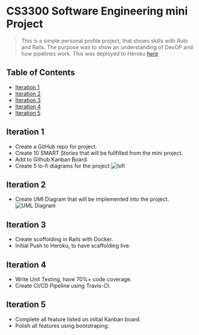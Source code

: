 # CS3300 Software Engineering mini Project
> This is a simple personal profile project, that shows skills with Rubi and Rails. 
> The purpose was to show an understanding of DevOP and how pipelines work. This was deployed to Heroku [_here_](https://vast-everglades-96230.herokuapp.com/)

## Table of Contents
* [Iteration 1](#iteration-1)
* [Iteration 2](#iteration-2)
* [Iteration 3](#iteration-3)
* [Iteration 4](#iteration-4)
* [Iteration 5](#iteration-5)

## Iteration 1
- Create a GitHub repo for project.
- Create 10 SMART Stories that will be fullfilled from the mini project.
- Add to Github Kanban Board.
- Create 5 lo-fi diagrams for the project
![lofi](https://github.com/GregPhares/cs3300/blob/master/Lo-fi%20Diagram.PNG)

## Iteration 2
- Create UMl Diagram that will be implemented into the project.
![UML Diagram](https://github.com/GregPhares/cs3300/blob/master/UML%20Diagram.PNG)

## Iteration 3
- Create scoffolding in Rails with Docker.
- Initial Push to Heroku, to have scaffolding live.

## Iteration 4 
- Write Unit Testing, have 70%+ code coverage.
- Create CI/CD Pipeline using Travis-CI.

## Iteration 5
- Complete all feature listed on initial Kanban board.
- Polish all features using bootstraping. 
